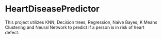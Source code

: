 # HeartDiseasePredictor
This project utilizes KNN, Decision trees, Regression, Naive Bayes, K Means Clustering and Neural Network to predict if a person is in risk of heart defect.
